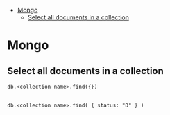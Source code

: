 <!--ts-->
   * [Mongo](#mongo)
      * [Select all documents in a collection](#select-all-documents-in-a-collection)

<!-- Added by: gil_diy, at: Thu 28 Apr 2022 17:33:17 IDT -->

<!--te-->

# Mongo

## Select all documents in a collection

```mongo
db.<collection name>.find({})
```
## 

```mongo
db.<collection name>.find( { status: "D" } )
```